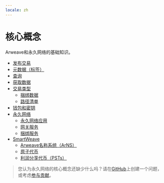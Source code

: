 ```yaml
---
locale: zh
---
```

# 核心概念

Arweave和永久网络的基础知识。

- [发布交易](post-transactions.md)
- [元数据（标签）](tags.md)
- [查询](queryTransactions.md)
- [获取数据](/guides/http-api.md)
- [交易类型](bundles.md)
  - [捆绑数据](bundles.md)
  - [路径清单](manifests.md)
- [钱包和密钥](keyfiles-and-wallets.md)
- [永久网络](permaweb.md)
  - [永久网络应用](permawebApplications.md)
  - [网关服务](gateways.md)
  - [捆绑服务](bundlers.md)
- [SmartWeave](smartweave.md)
  - [Arweave名称系统（ArNS）](arns.md)
  - [原子代币](atomic-tokens.md)
  - [利润分享代币（PSTs）](psts.md)

> 您认为永久网络的核心概念还缺少什么吗？请在[GitHub](https://github.com/twilson63/permaweb-cookbook/issues)上创建一个问题，或考虑[参与贡献](../getting-started/contributing.md)。